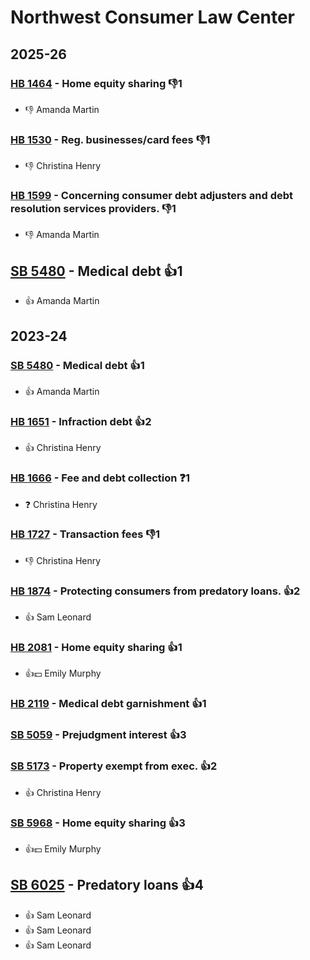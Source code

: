 # Northwest Consumer Law Center
## 2025-26

### [HB 1464](/bill/2025-26/hb/1464/) - Home equity sharing  👎1 
* 👎 Amanda Martin

### [HB 1530](/bill/2025-26/hb/1530/) - Reg. businesses/card fees  👎1 
* 👎 Christina Henry

### [HB 1599](/bill/2025-26/hb/1599/) - Concerning consumer debt adjusters and debt resolution services providers.  👎1 
* 👎 Amanda Martin

## [SB 5480](/bill/2025-26/sb/5480/) - Medical debt 👍1  
* 👍 Amanda Martin

## 2023-24

### [SB 5480](/bill/2023-24/sb/5480/) - Medical debt 👍1  
* 👍 Amanda Martin

### [HB 1651](/bill/2023-24/hb/1651/) - Infraction debt 👍2  
* 👍 Christina Henry

### [HB 1666](/bill/2023-24/hb/1666/) - Fee and debt collection   ❓1
* ❓ Christina Henry

### [HB 1727](/bill/2023-24/hb/1727/) - Transaction fees  👎1 
* 👎 Christina Henry

### [HB 1874](/bill/2023-24/hb/1874/) - Protecting consumers from predatory loans. 👍2  
* 👍 Sam Leonard

### [HB 2081](/bill/2023-24/hb/2081/) - Home equity sharing 👍1  
* 👍💵 Emily Murphy

### [HB 2119](/bill/2023-24/hb/2119/) - Medical debt garnishment 👍1  

### [SB 5059](/bill/2023-24/sb/5059/) - Prejudgment interest 👍3  

### [SB 5173](/bill/2023-24/sb/5173/) - Property exempt from exec. 👍2  
* 👍 Christina Henry

### [SB 5968](/bill/2023-24/sb/5968/) - Home equity sharing 👍3  
* 👍💵 Emily Murphy

## [SB 6025](/bill/2023-24/sb/6025/) - Predatory loans 👍4  
* 👍 Sam Leonard
* 👍 Sam Leonard
* 👍 Sam Leonard
